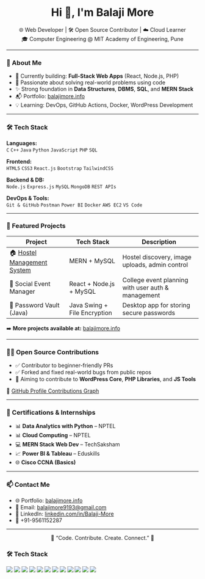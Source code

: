 <!-- README.md for GitHub profile BalajiMore-91 -->

<h1 align="center">Hi 👋, I'm Balaji More</h1>

<p align="center">
  🌐 Web Developer | 🛠️ Open Source Contributor | ☁️ Cloud Learner<br>
  🎓 Computer Engineering @ MIT Academy of Engineering, Pune
</p>

---

### 🚀 About Me

- 🔭 Currently building: **Full-Stack Web Apps** (React, Node.js, PHP)
- 🧩 Passionate about solving real-world problems using code
- ✨ Strong foundation in **Data Structures**, **DBMS**, **SQL**, and **MERN Stack**
- 📬 Portfolio: [balajimore.info](https://balajimore.info)
- 💡 Learning: DevOps, GitHub Actions, Docker, WordPress Development

---

### 🛠️ Tech Stack

**Languages:**  
`C` `C++` `Java` `Python` `JavaScript` `PHP` `SQL`

**Frontend:**  
`HTML5` `CSS3` `React.js` `Bootstrap` `TailwindCSS`

**Backend & DB:**  
`Node.js` `Express.js` `MySQL` `MongoDB` `REST APIs`

**DevOps & Tools:**  
`Git & GitHub` `Postman` `Power BI` `Docker` `AWS EC2` `VS Code`

---

### 🌟 Featured Projects

| Project                            | Tech Stack                   | Description |
|------------------------------------|-------------------------------|-------------|
| 🏠 [Hostel Management System](hostelhub.balajimore.info)   | MERN + MySQL                  | Hostel discovery, image uploads, admin control |
| 📅 Social Event Manager            | React + Node.js + MySQL       | College event planning with user auth & management |
| 🔐 Password Vault (Java)           | Java Swing + File Encryption  | Desktop app for storing secure passwords |

➡️ **More projects available at:** [balajimore.info](https://balajimore.info)

---

### 👨‍💻 Open Source Contributions

- ✅ Contributor to beginner-friendly PRs
- ✅ Forked and fixed real-world bugs from public repos
- 🚀 Aiming to contribute to **WordPress Core**, **PHP Libraries**, and **JS Tools**

📌 [GitHub Profile Contributions Graph](https://github.com/BalajiMore-91)

---

### 📜 Certifications & Internships

- 📊 **Data Analytics with Python** – NPTEL
- 📊 **Cloud Computing** – NPTEL
- 💻 **MERN Stack Web Dev** – TechSaksham
- 📈 **Power BI & Tableau** – Eduskills
- 🌐 **Cisco CCNA (Basics)**

---

### 📫 Contact Me

- 🌐 Portfolio: [balajimore.info](https://balajimore.info)
- 📧 Email: balajimore9193@gmail.com
- 💼 LinkedIn: [linkedin.com/in/Balaji-More](https://linkedin.com/in/Balaji-More)
- 📱 +91-9561152287

---

<p align="center">
  🚀 “Code. Contribute. Create. Connect.” 🚀
</p>

### 🛠️ Tech Stack

<p align="left">
  <img src="https://img.shields.io/badge/python-3670A0?style=for-the-badge&logo=python&logoColor=white"/>
  <img src="https://img.shields.io/badge/java-ED8B00?style=for-the-badge&logo=java&logoColor=white"/>
  <img src="https://img.shields.io/badge/javascript-F7DF1E?style=for-the-badge&logo=javascript&logoColor=black"/>
  <img src="https://img.shields.io/badge/typescript-3178C6?style=for-the-badge&logo=typescript&logoColor=white"/>
  <img src="https://img.shields.io/badge/html5-E34F26?style=for-the-badge&logo=html5&logoColor=white"/>
  <img src="https://img.shields.io/badge/css3-1572B6?style=for-the-badge&logo=css3&logoColor=white"/>
  <img src="https://img.shields.io/badge/react-20232A?style=for-the-badge&logo=react&logoColor=61DAFB"/>
  <img src="https://img.shields.io/badge/redux-764ABC?style=for-the-badge&logo=redux&logoColor=white"/>
  <img src="https://img.shields.io/badge/springboot-6DB33F?style=for-the-badge&logo=springboot&logoColor=white"/>
  <img src="https://img.shields.io/badge/node.js-339933?style=for-the-badge&logo=nodedotjs&logoColor=white"/>
  <img src="https://img.shields.io/badge/aws-232F3E?style=for-the-badge&logo=amazonaws&logoColor=white"/>
  <img src="https://img.shields.io/badge/mysql-005C84?style=for-the-badge&logo=mysql&logoColor=white"/>
</p>


